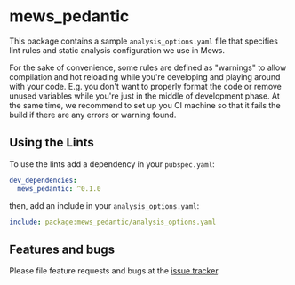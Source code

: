 # mews_pedantic

This package contains a sample `analysis_options.yaml` file that specifies lint rules and static analysis configuration we use in Mews.

For the sake of convenience, some rules are defined as "warnings" to allow compilation and hot reloading while you're developing and playing around with your code. E.g. you don't want to properly format the code or remove unused variables while you're just in the middle of development phase. At the same time, we recommend to set up you CI machine so that it fails the build if there are any errors or warning found.

## Using the Lints

To use the lints add a dependency in your `pubspec.yaml`:

```yaml
dev_dependencies:
  mews_pedantic: ^0.1.0
```

then, add an include in your `analysis_options.yaml`:

```yaml
include: package:mews_pedantic/analysis_options.yaml
```

## Features and bugs

Please file feature requests and bugs at the [issue tracker][tracker].

[tracker]: https://github.com/MewsSystems/mews-flutter/issues
